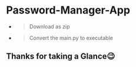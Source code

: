 # Password-Manager-App
- > Download as zip
- > Convert the main.py to executable

## Thanks for taking a Glance😉
